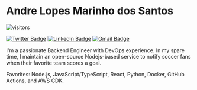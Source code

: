 # Andre Lopes Marinho dos Santos

![visitors](https://visitor-badge.glitch.me/badge?page_id=andrelopesmds.517327102)

[![Twitter Badge](https://img.shields.io/badge/-@andrelopesmds-2d81cb?style=flat-square&labelColor=3fb0ff&logo=twitter&logoColor=white&link=https://twitter.com/andrelopesmds)](https://twitter.com/andrelopesmds)
[![Linkedin Badge](https://img.shields.io/badge/-Andre%20Santos-2d81cb?style=flat-square&labelColor=3fb0ff&logo=Linkedin&logoColor=white&link=https://www.linkedin.com/in/andrelopesmds/)](https://www.linkedin.com/in/andrelopesmds/)
[![Gmail Badge](https://img.shields.io/badge/-andrelopesmds@gmail.com-2d81cb?style=flat-square&labelColor=3fb0ff&logo=Gmail&logoColor=white&link=mailto:andrelopesmds@gmail.com)](mailto:andrelopesmds@gmail.com)

I'm a passionate Backend Engineer with DevOps experience. In my spare time, I maintain an open-source Nodejs-based service to notify soccer fans when their favorite team scores a goal.

Favorites: Node.js, JavaScript/TypeScript, React, Python, Docker, GitHub Actions, and AWS CDK.
